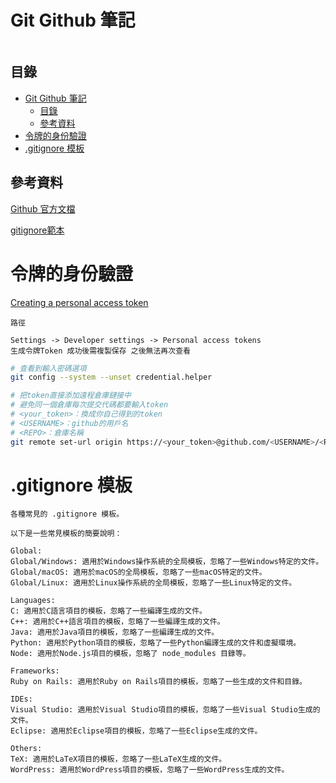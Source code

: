 # Git Github 筆記

```
```

## 目錄

- [Git Github 筆記](#git-github-筆記)
	- [目錄](#目錄)
	- [參考資料](#參考資料)
- [令牌的身份驗證](#令牌的身份驗證)
- [.gitignore 模板](#gitignore-模板)

## 參考資料

[Github 官方文檔](https://docs.github.com/en/developers)

[gitignore範本](https://github.com/github/gitignore)

# 令牌的身份驗證

[Creating a personal access token](https://docs.github.com/en/authentication/keeping-your-account-and-data-secure/creating-a-personal-access-token)

`路徑`

```
Settings -> Developer settings -> Personal access tokens
生成令牌Token 成功後需複製保存 之後無法再次查看
```

```bash
# 查看到輸入密碼選項
git config --system --unset credential.helper

# 把token直接添加遠程倉庫鏈接中
# 避免同一個倉庫每次提交代碼都要輸入token
# <your_token>：換成你自己得到的token
# <USERNAME>：github的用戶名
# <REPO>：倉庫名稱
git remote set-url origin https://<your_token>@github.com/<USERNAME>/<REPO>.git
```

# .gitignore 模板

```
各種常見的 .gitignore 模板。

以下是一些常見模板的簡要說明：

Global:
Global/Windows: 適用於Windows操作系統的全局模板，忽略了一些Windows特定的文件。
Global/macOS: 適用於macOS的全局模板，忽略了一些macOS特定的文件。
Global/Linux: 適用於Linux操作系統的全局模板，忽略了一些Linux特定的文件。

Languages:
C: 適用於C語言項目的模板，忽略了一些編譯生成的文件。
C++: 適用於C++語言項目的模板，忽略了一些編譯生成的文件。
Java: 適用於Java項目的模板，忽略了一些編譯生成的文件。
Python: 適用於Python項目的模板，忽略了一些Python編譯生成的文件和虛擬環境。
Node: 適用於Node.js項目的模板，忽略了 node_modules 目錄等。

Frameworks:
Ruby on Rails: 適用於Ruby on Rails項目的模板，忽略了一些生成的文件和目錄。

IDEs:
Visual Studio: 適用於Visual Studio項目的模板，忽略了一些Visual Studio生成的文件。
Eclipse: 適用於Eclipse項目的模板，忽略了一些Eclipse生成的文件。

Others:
TeX: 適用於LaTeX項目的模板，忽略了一些LaTeX生成的文件。
WordPress: 適用於WordPress項目的模板，忽略了一些WordPress生成的文件。
```